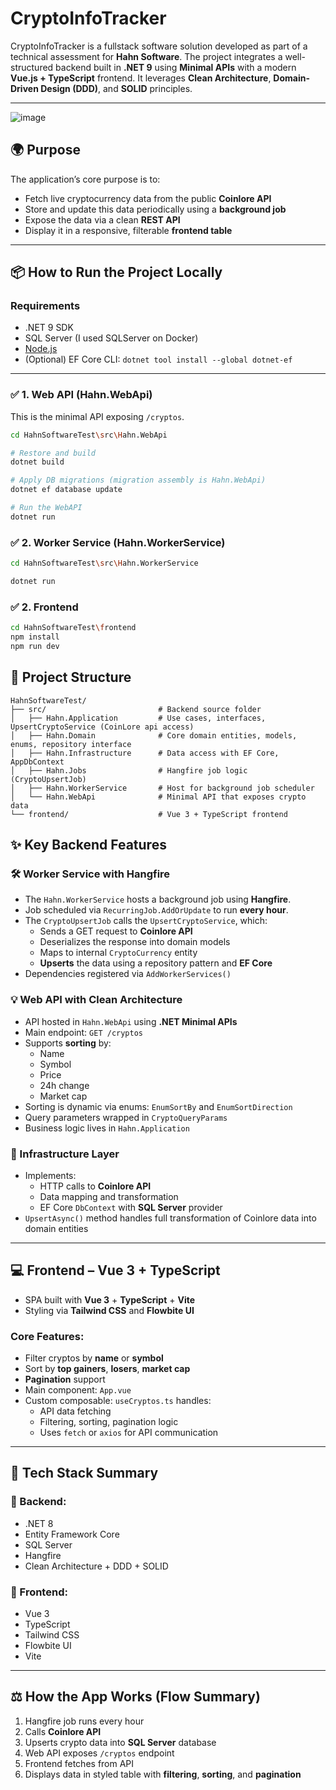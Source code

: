 # CryptoInfoTracker

CryptoInfoTracker is a fullstack software solution developed as part of a technical assessment for **Hahn Software**. 
The project integrates a well-structured backend built in **.NET 9** using **Minimal APIs** with a modern **Vue.js + TypeScript** frontend. It leverages **Clean Architecture**, **Domain-Driven Design (DDD)**, and **SOLID** principles.

---

![image](https://github.com/user-attachments/assets/cc1930bd-74a5-4f99-ba3d-089b22a8ecc3)


## 🌍 Purpose

The application’s core purpose is to:

- Fetch live cryptocurrency data from the public **Coinlore API**
- Store and update this data periodically using a **background job**
- Expose the data via a clean **REST API**
- Display it in a responsive, filterable **frontend table**

---


## 📦 How to Run the Project Locally

### Requirements
- .NET 9 SDK
- SQL Server (I used SQLServer on Docker)
- [Node.js](https://nodejs.org/)
- (Optional) EF Core CLI: `dotnet tool install --global dotnet-ef`

---

### ✅ 1. Web API (Hahn.WebApi)

This is the minimal API exposing `/cryptos`.

```bash
cd HahnSoftwareTest\src\Hahn.WebApi

# Restore and build
dotnet build

# Apply DB migrations (migration assembly is Hahn.WebApi)
dotnet ef database update

# Run the WebAPI
dotnet run
```

### ✅ 2. Worker Service (Hahn.WorkerService)
```bash
cd HahnSoftwareTest\src\Hahn.WorkerService

dotnet run
```

### ✅ 2. Frontend
```bash
cd HahnSoftwareTest\frontend
npm install
npm run dev
```


## 📂 Project Structure

```
HahnSoftwareTest/
├── src/                         # Backend source folder
│   ├── Hahn.Application         # Use cases, interfaces, UpsertCryptoService (CoinLore api access)
│   ├── Hahn.Domain              # Core domain entities, models, enums, repository interface
│   ├── Hahn.Infrastructure      # Data access with EF Core, AppDbContext
│   ├── Hahn.Jobs                # Hangfire job logic (CryptoUpsertJob)
│   ├── Hahn.WorkerService       # Host for background job scheduler
│   └── Hahn.WebApi              # Minimal API that exposes crypto data
└── frontend/                    # Vue 3 + TypeScript frontend
```

## ✨ Key Backend Features

### 🛠️ Worker Service with Hangfire

- The `Hahn.WorkerService` hosts a background job using **Hangfire**.
- Job scheduled via `RecurringJob.AddOrUpdate` to run **every hour**.
- The `CryptoUpsertJob` calls the `UpsertCryptoService`, which:
  - Sends a GET request to **Coinlore API**
  - Deserializes the response into domain models
  - Maps to internal `CryptoCurrency` entity
  - **Upserts** the data using a repository pattern and **EF Core**
- Dependencies registered via `AddWorkerServices()`

### 💡 Web API with Clean Architecture

- API hosted in `Hahn.WebApi` using **.NET Minimal APIs**
- Main endpoint: `GET /cryptos`
- Supports **sorting** by:
  - Name
  - Symbol
  - Price
  - 24h change
  - Market cap
- Sorting is dynamic via enums: `EnumSortBy` and `EnumSortDirection`
- Query parameters wrapped in `CryptoQueryParams`
- Business logic lives in `Hahn.Application`

### 📁 Infrastructure Layer

- Implements:
  - HTTP calls to **Coinlore API**
  - Data mapping and transformation
  - EF Core `DbContext` with **SQL Server** provider
- `UpsertAsync()` method handles full transformation of Coinlore data into domain entities

---

## 💻 Frontend – Vue 3 + TypeScript

- SPA built with **Vue 3** + **TypeScript** + **Vite**
- Styling via **Tailwind CSS** and **Flowbite UI**

### Core Features:

- Filter cryptos by **name** or **symbol**
- Sort by **top gainers**, **losers**, **market cap**
- **Pagination** support
- Main component: `App.vue`
- Custom composable: `useCryptos.ts` handles:
  - API data fetching
  - Filtering, sorting, pagination logic
  - Uses `fetch` or `axios` for API communication

---

## 🔗 Tech Stack Summary

### 📁 Backend:
- .NET 8
- Entity Framework Core
- SQL Server
- Hangfire
- Clean Architecture + DDD + SOLID

### 🔮 Frontend:
- Vue 3
- TypeScript
- Tailwind CSS
- Flowbite UI
- Vite

---

## ⚖️ How the App Works (Flow Summary)

1. Hangfire job runs every hour
2. Calls **Coinlore API**
3. Upserts crypto data into **SQL Server** database
4. Web API exposes `/cryptos` endpoint
5. Frontend fetches from API
6. Displays data in styled table with **filtering**, **sorting**, and **pagination**
